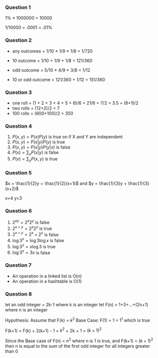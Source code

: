 ### Question 1
1% * 1000000 = 10000

1/10000 = .0001 = .01%


### Question 2
* any outcomes = 1/10 * 1/9 * 1/8 = 1/720
* 10 outcome = 1/10 + 1/9 + 1/8 = 121/360
* odd outcome = 5/10 * 4/9 * 3/8 = 1/12

* 10 or odd outcome = 121/360 + 1/12 = 151/360


### Question 3
* one roll = (1 + 2 + 3 + 4 + 5 + 6)/6 = 21/6 = 7/2 = 3.5 = (6+1)/2
* two rolls = (12+2)/2 = 7
* 100 rolls = (600+100)/2 = 350


### Question 4
1. $P(x,y) = P(x)P(y)$ is true on if X and Y are independent
2. $P(x,y) = P(x|y)P(y)$ is true
3. $P(x,y) = P(x|y)P(y|x)$ is false
4. $P(x) = \sum_y P(x|y)$ is false
5. $P(x) = \sum_y P(x,y)$ is true


### Question 5
$x = \frac{1}{2}y + \frac{1}{2}(x+1)$ and $y = \frac{1}{3}y + \frac{1}{3}(x+2)$

x=4
y=3


### Question 6
1. $2^{xy} = 2^x2^y$ is false
2. $2^{x+y} = 2^x2^y$ is true
3. $2^{x+y} = 2^x+2^y$ is false
4. $\log{3^x} = \log{3}\log{x}$ is false
5. $\log{3^x} = x\log{3}$ is true
6. $\log{3^x} = 3x$ is false


### Question 7
* An operation in a linked list is O(n)
* An operation in a hashtable is O(1)


### Question 8
let an odd integer = 2k-1 where k is an integer
let F(n) = 1+3+...+(2n+1) where n is an integer

Hypothesis: Assume that F(k) = $k^{2}$
Base Case: F(1) = 1 = $1^{1}$ which is true

F(k+1) = F(k) + 2(k+1) - 1
       = $k^{2}$ + 2k + 1
       = $(k + 1)^{2}$

Since the Base case of F(n) = $n^{2}$ where n is 1 is true, and F(k+1) = $(k+1)^{2}$ 
then n is equal to the sum of the first odd integer for all integers greater than 0